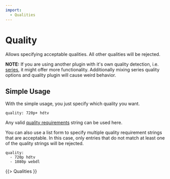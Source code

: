 ```yaml
---
import:
  - Qualities
---
```


# Quality

Allows specifying acceptable qualities. All other qualities will be rejected. 

**NOTE:** If you are using another plugin with it's own quality detection, i.e. [series](/series), it might offer more functionality. Additionally mixing series quality options and quality plugin will cause weird behavior.

## Simple Usage

With the simple usage, you just specify which quality you want.

```
quality: 720p+ hdtv
```

Any valid [quality requirements](/Plugins/quality#Requirements) string can be used here.

You can also use a list form to specify multiple quality requirement strings that are acceptable. In this case, only entries that do not match at least one of the quality strings will be rejected.

```
quality:
  - 720p hdtv
  - 1080p webdl
```

{{> Qualities }}
